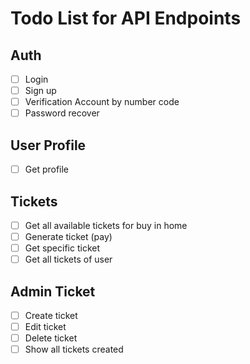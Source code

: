 # Todo List for API Endpoints

## Auth
- [ ] Login
- [ ] Sign up
- [ ] Verification Account by number code
- [ ] Password recover

## User Profile
- [ ] Get profile

## Tickets
- [ ] Get all available tickets for buy in home
- [ ] Generate ticket (pay)
- [ ] Get specific ticket
- [ ] Get all tickets of user

## Admin Ticket
- [ ] Create ticket
- [ ] Edit ticket
- [ ] Delete ticket
- [ ] Show all tickets created
